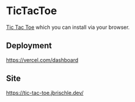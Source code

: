 # TicTacToe

[Tic Tac Toe](https://en.wikipedia.org/wiki/Tic-tac-to) which you can install via your browser.

## Deployment

https://vercel.com/dashboard

## Site

https://tic-tac-toe.jbrischle.dev/

